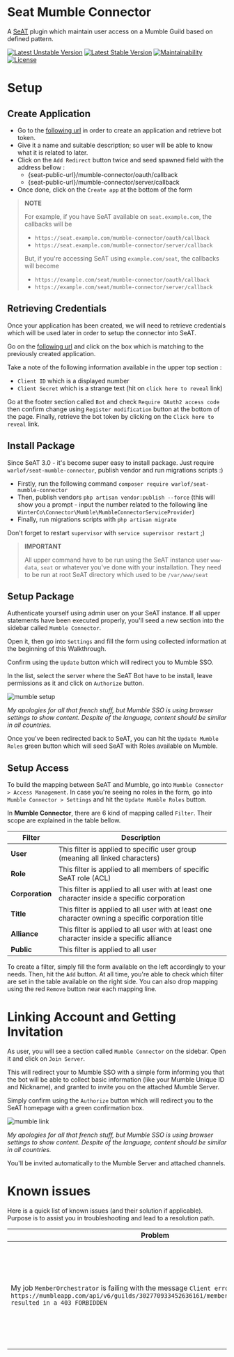 # Seat Mumble Connector
A [SeAT](https://github.com/eveseat/seat) plugin which maintain user access on a Mumble Guild based on defined pattern.

[![Latest Unstable Version](https://poser.pugx.org/warlof/seat-mumble-connector/v/unstable)](https://packagist.org/packages/warlof/seat-mumble-connector)
[![Latest Stable Version](https://poser.pugx.org/warlof/seat-mumble-connector/v/stable)](https://packagist.org/packages/warlof/seat-mumble-connector)
[![Maintainability](https://api.codeclimate.com/v1/badges/04e249a4704e895a08fa/maintainability)](https://codeclimate.com/github/warlof/seat-mumble-connector/maintainability)
[![License](https://img.shields.io/badge/license-GPLv3-blue.svg?style=flat-square)](https://raw.githubusercontent.com/warlof/seat-mumble-connector/master/LICENSE)

# Setup

## Create Application
 - Go to the [following url](https://mumbleapp.com/developers/applications/me/create) in order to create an application and retrieve bot token.
 - Give it a name and suitable description; so user will be able to know what it is related to later.
 - Click on the `Add Redirect` button twice and seed spawned field with the address bellow :
   - {seat-public-url}/mumble-connector/oauth/callback
   - {seat-public-url}/mumble-connector/server/callback
 - Once done, click on the `Create app` at the bottom of the form

> **NOTE**
>
> For example, if you have SeAT available on `seat.example.com`, the callbacks will be
>  - `https://seat.example.com/mumble-connector/oauth/callback`
>  - `https://seat.example.com/mumble-connector/server/callback`
>
> But, if you're accessing SeAT using `example.com/seat`, the callbacks will become
>  - `https://example.com/seat/mumble-connector/oauth/callback`
>  - `https://example.com/seat/mumble-connector/server/callback`

## Retrieving Credentials
Once your application has been created, we will need to retrieve credentials which will be used later in order to setup the connector into SeAT.

Go on the [following url](https://mumbleapp.com/developers/applications/me) and click on the box which is matching to the previously created application.

Take a note of the following information available in the upper top section :
- `Client ID` which is a displayed number
- `Client Secret` which is a strange text (hit on `click here to reveal` link)

Go at the footer section called `Bot` and check `Require OAuth2 access code` then confirm change using `Register modification` button at the bottom of the page.
Finally, retrieve the bot token by clicking on the `Click here to reveal` link.

## Install Package
Since SeAT 3.0 - it's become super easy to install package. Just require `warlof/seat-mumble-connector`, publish vendor and run migrations scripts :)

- Firstly, run the following command `composer require warlof/seat-mumble-connector`
- Then, publish vendors `php artisan vendor:publish --force` (this will show you a prompt - input the number related to the following line `WinterCo\Connector\Mumble\MumbleConnectorServiceProvider`)
- Finally, run migrations scripts with `php artisan migrate`

Don't forget to restart `supervisor` with `service supervisor restart` ;)

> **IMPORTANT**
>
> All upper command have to be run using the SeAT instance user `www-data`, `seat` or whatever you've done with your installation.
> They need to be run at root SeAT directory which used to be `/var/www/seat`

## Setup Package
Authenticate yourself using admin user on your SeAT instance. If all upper statements have been executed properly, you'll seed a new section into the sidebar called `Mumble Connector`.

Open it, then go into `Settings` and fill the form using collected information at the beginning of this Walkthrough.


Confirm using the `Update` button which will redirect you to Mumble SSO.

In the list, select the server where the SeAT Bot have to be install, leave permissions as it and click on `Authorize` button.

![mumble setup](./docs/img/connector-setup.png)

*My apologies for all that french stuff, but Mumble SSO is using browser settings to show content. Despite of the language, content should be similar in all countries.*

Once you've been redirected back to SeAT, you can hit the `Update Mumble Roles` green button which will seed SeAT with Roles available on Mumble.

## Setup Access
To build the mapping between SeAT and Mumble, go into `Mumble Connector > Access Management`.
In case you're seeing no roles in the form, go into `Mumble Connector > Settings` and hit the `Update Mumble Roles` button.

In **Mumble Connector**, there are 6 kind of mapping called `Filter`. Their scope are explained in the table bellow.

| Filter | Description |
| ------ | ----------- |
| **User** | This filter is applied to specific user group (meaning all linked characters) |
| **Role** | This filter is applied to all members of specific SeAT role (ACL) |
| **Corporation** | This filter is applied to all user with at least one character inside a specific corporation |
| **Title** | This filter is applied to all user with at least one character owning a specific corporation title |
| **Alliance** | This filter is applied to all user with at least one character inside a specific alliance |
| **Public** | This filter is applied to all user |

To create a filter, simply fill the form available on the left accordingly to your needs. Then, hit the `Add` button.
At all time, you're able to check which filter are set in the table available on the right side. You can also drop mapping using the red `Remove` button near each mapping line.

# Linking Account and Getting Invitation

As user, you will see a section called `Mumble Connector` on the sidebar. Open it and click on `Join Server`.

This will redirect your to Mumble SSO with a simple form informing you that the bot will be able to collect basic information (like your Mumble Unique ID and Nickname), and granted to invite you on the attached Mumble Server.

Simply confirm using the `Authorize` button which will redirect you to the SeAT homepage with a green confirmation box.

![mumble link](./docs/img/connector-join.png)

*My apologies for all that french stuff, but Mumble SSO is using browser settings to show content. Despite of the language, content should be similar in all countries.*

You'll be invited automatically to the Mumble Server and attached channels.

# Known issues

Here is a quick list of known issues (and their solution if applicable).
Purpose is to assist you in troubleshooting and lead to a resolution path.

| Problem | Solution |
|---------|----------|
| My job `MemberOrchestrator` is failing with the message `Client error: PATCH https://mumbleapp.com/api/v6/guilds/302770933452636161/members/353886200135942144 resulted in a 403 FORBIDDEN` | Ensure the bot role is at top level of your roles list (use drag and drop to sort them) |
